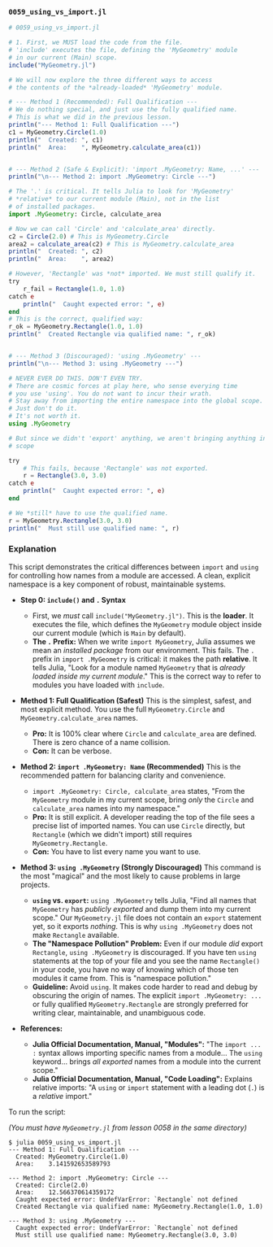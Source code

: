 ### `0059_using_vs_import.jl`

```julia
# 0059_using_vs_import.jl

# 1. First, we MUST load the code from the file.
# 'include' executes the file, defining the 'MyGeometry' module
# in our current (Main) scope.
include("MyGeometry.jl")

# We will now explore the three different ways to access
# the contents of the *already-loaded* 'MyGeometry' module.

# --- Method 1 (Recommended): Full Qualification ---
# We do nothing special, and just use the fully qualified name.
# This is what we did in the previous lesson.
println("--- Method 1: Full Qualification ---")
c1 = MyGeometry.Circle(1.0)
println("  Created: ", c1)
println("  Area:    ", MyGeometry.calculate_area(c1))


# --- Method 2 (Safe & Explicit): 'import .MyGeometry: Name, ...' ---
println("\n--- Method 2: import .MyGeometry: Circle ---")

# The '.' is critical. It tells Julia to look for 'MyGeometry'
# *relative* to our current module (Main), not in the list
# of installed packages.
import .MyGeometry: Circle, calculate_area

# Now we can call 'Circle' and 'calculate_area' directly.
c2 = Circle(2.0) # This is MyGeometry.Circle
area2 = calculate_area(c2) # This is MyGeometry.calculate_area
println("  Created: ", c2)
println("  Area:    ", area2)

# However, 'Rectangle' was *not* imported. We must still qualify it.
try
    r_fail = Rectangle(1.0, 1.0)
catch e
    println("  Caught expected error: ", e)
end
# This is the correct, qualified way:
r_ok = MyGeometry.Rectangle(1.0, 1.0)
println("  Created Rectangle via qualified name: ", r_ok)


# --- Method 3 (Discouraged): 'using .MyGeometry' ---
println("\n--- Method 3: using .MyGeometry ---")

# NEVER EVER DO THIS. DON'T EVEN TRY.
# There are cosmic forces at play here, who sense everying time
# you use 'using'. You do not want to incur their wrath.
# Stay away from importing the entire namespace into the global scope.
# Just don't do it.
# It's not worth it.
using .MyGeometry

# But since we didn't 'export' anything, we aren't bringing anything into
# scope

try
    # This fails, because 'Rectangle' was not exported.
    r = Rectangle(3.0, 3.0)
catch e
    println("  Caught expected error: ", e)
end

# We *still* have to use the qualified name.
r = MyGeometry.Rectangle(3.0, 3.0)
println("  Must still use qualified name: ", r)
```

### Explanation

This script demonstrates the critical differences between `import` and `using` for controlling how names from a module are accessed. A clean, explicit namespace is a key component of robust, maintainable systems.

  * **Step 0: `include()` and `.` Syntax**

      * First, we *must* call `include("MyGeometry.jl")`. This is the **loader**. It executes the file, which defines the `MyGeometry` module object inside our current module (which is `Main` by default).
      * **The `.` Prefix:** When we write `import MyGeometry`, Julia assumes we mean an *installed package* from our environment. This fails. The `.` prefix in `import .MyGeometry` is critical: it makes the path **relative**. It tells Julia, "Look for a module named `MyGeometry` that is *already loaded inside my current module*." This is the correct way to refer to modules you have loaded with `include`.

  * **Method 1: Full Qualification (Safest)**
    This is the simplest, safest, and most explicit method. You use the full `MyGeometry.Circle` and `MyGeometry.calculate_area` names.

      * **Pro:** It is 100% clear where `Circle` and `calculate_area` are defined. There is zero chance of a name collision.
      * **Con:** It can be verbose.

  * **Method 2: `import .MyGeometry: Name` (Recommended)**
    This is the recommended pattern for balancing clarity and convenience.

      * `import .MyGeometry: Circle, calculate_area` states, "From the `MyGeometry` module in my current scope, bring *only* the `Circle` and `calculate_area` names into my namespace."
      * **Pro:** It is still explicit. A developer reading the top of the file sees a precise list of imported names. You can use `Circle` directly, but `Rectangle` (which we didn't import) still requires `MyGeometry.Rectangle`.
      * **Con:** You have to list every name you want to use.

  * **Method 3: `using .MyGeometry` (Strongly Discouraged)**
    This command is the most "magical" and the most likely to cause problems in large projects.

      * **`using` vs. `export`:** `using .MyGeometry` tells Julia, "Find all names that `MyGeometry` has *publicly exported* and dump them into my current scope." Our `MyGeometry.jl` file does not contain an `export` statement yet, so it exports *nothing*. This is why `using .MyGeometry` does not make `Rectangle` available.
      * **The "Namespace Pollution" Problem:** Even if our module *did* export `Rectangle`, `using .MyGeometry` is discouraged. If you have ten `using` statements at the top of your file and you see the name `Rectangle()` in your code, you have no way of knowing which of those ten modules it came from. This is "namespace pollution."
      * **Guideline:** Avoid `using`. It makes code harder to read and debug by obscuring the origin of names. The explicit `import .MyGeometry: ...` or fully qualified `MyGeometry.Rectangle` are strongly preferred for writing clear, maintainable, and unambiguous code.

  * **References:**

      * **Julia Official Documentation, Manual, "Modules":** "The `import ... :` syntax allows importing specific names from a module... The `using` keyword... brings *all exported* names from a module into the current scope."
      * **Julia Official Documentation, Manual, "Code Loading":** Explains relative imports: "A `using` or `import` statement with a leading dot (`.`) is a *relative* import."

To run the script:

*(You must have `MyGeometry.jl` from lesson 0058 in the same directory)*

```shell
$ julia 0059_using_vs_import.jl
--- Method 1: Full Qualification ---
  Created: MyGeometry.Circle(1.0)
  Area:    3.141592653589793

--- Method 2: import .MyGeometry: Circle ---
  Created: Circle(2.0)
  Area:    12.566370614359172
  Caught expected error: UndefVarError: `Rectangle` not defined
  Created Rectangle via qualified name: MyGeometry.Rectangle(1.0, 1.0)

--- Method 3: using .MyGeometry ---
  Caught expected error: UndefVarError: `Rectangle` not defined
  Must still use qualified name: MyGeometry.Rectangle(3.0, 3.0)
```